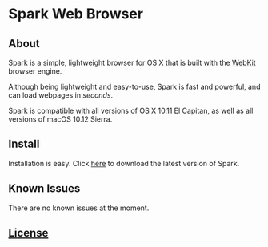 # Spark Web Browser

## About
Spark is a simple, lightweight browser for OS X that is built with the [WebKit](https://webkit.org) browser engine.

Although being lightweight and easy-to-use, Spark is fast and powerful, and can load webpages in *seconds*.

Spark is compatible with all versions of OS X 10.11 El Capitan, as well as all versions of macOS 10.12 Sierra.

## Install
Installation is easy. Click [here](https://github.com/insleep/spark-web-browser/releases/) to download the latest version of Spark.

## Known Issues
There are no known issues at the moment.

## [License](https://github.com/insleep/spark-web-browser/blob/master/LICENSE)